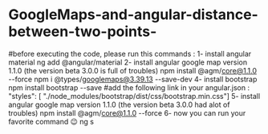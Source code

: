 # GoogleMaps-and-angular-distance-between-two-points-
#before executing the code, please run this commands :
1- install angular material
    ng add @angular/material
2- install angular google map version 1.1.0 (the version beta 3.0.0 is full of troubles)
  npm install @agm/core@1.1.0 --force
  npm i @types/googlemaps@3.39.13 --save-dev
4- install bootstrap
  npm install bootstrap --save
  #add the following link in your angular.json :
      "styles": [
              "./node_modules/bootstrap/dist/css/bootstrap.min.css"]
5- install angular google map version 1.1.0 (the version beta 3.0.0 had alot of troubles)
  npm install @agm/core@1.1.0 --force
6- now you can run your favorite command 😉
  ng s
